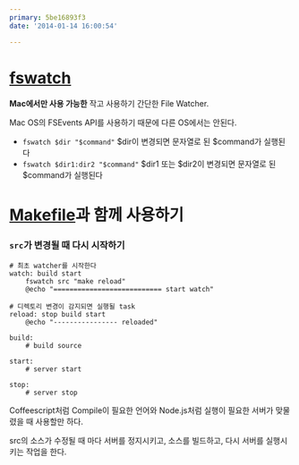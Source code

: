 ```yaml
---
primary: 5be16893f3
date: '2014-01-14 16:00:54'

---
```


# [fswatch]

**Mac에서만 사용 가능한** 작고 사용하기 간단한 File Watcher.

Mac OS의 FSEvents API를 사용하기 때문에 다른 OS에서는 안된다.

- `fswatch $dir "$command"` $dir이 변경되면 문자열로 된 $command가 실행된다
- `fswatch $dir1:dir2 "$command"` $dir1 또는 $dir2이 변경되면 문자열로 된 $command가 실행된다

# [Makefile]과 함께 사용하기

### `src`가 변경될 때 다시 시작하기

	# 최초 watcher를 시작한다
	watch: build start
		fswatch src "make reload"
		@echo "=========================== start watch"

	# 디렉토리 변경이 감지되면 실행될 task
	reload: stop build start
		@echo "---------------- reloaded"

	build:
		# build source

	start:
		# server start

	stop:
		# server stop

Coffeescript처럼 Compile이 필요한 언어와 Node.js처럼 실행이 필요한 서버가 맞물렸을 때 사용할만 하다.

src의 소스가 수정될 때 마다 서버를 정지시키고, 소스를 빌드하고, 다시 서버를 실행시키는 작업을 한다.

[fswatch]: https://github.com/alandipert/fswatch
[Makefile]: ../Shell/make.md